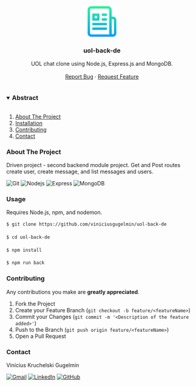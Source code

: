 <div align="center">
  <a href="https://github.com/viniciusgugelmin/uol-back-de">
    <img src="info/readme.png" alt="readme-logo" width="80" height="80">
  </a>

<h3 align="center">uol-back-de</h3>

  <p align="center">
    UOL chat clone using Node.js, Express.js and MongoDB.
    <br />
    <br />
    <a href="https://github.com/viniciusgugelmin/uol-back-de/issues">Report Bug</a>
    ·
    <a href="https://github.com/viniciusgugelmin/uol-back-de/issues">Request Feature</a>
  </p>
</div>

<details open="open">
  <summary><h3 style="display: inline-block">Abstract</h3></summary>
  <ol>
    <li>
      <a href="#about-the-project">About The Project</a>
    </li>
    <li>
      <a href="#usage">Installation</a>
    </li>
    <li>
        <a href="#contributing">Contributing</a>
    </li>
    <li>
        <a href="#contact">Contact</a>
    </li>
  </ol>
</details>

### About The Project

Driven project - second backend module project. Get and Post routes create user, create message, and list messages and
users.

![Git](https://img.shields.io/badge/git-%23F05033.svg?style=for-the-badge&logo=git&logoColor=white)
![Nodejs](https://img.shields.io/badge/Node.js-43853D?style=for-the-badge&logo=node.js&logoColor=white)
![Express](https://img.shields.io/badge/Express-%23F05033.svg?style=for-the-badge&logo=express&logoColor=white)
![MongoDB](https://img.shields.io/badge/MongoDB-4EA94B?style=for-the-badge&logo=mongodb&logoColor=white)

### Usage

Requires Node.js, npm, and nodemon.

```bash
$ git clone https://github.com/viniciusgugelmin/uol-back-de

$ cd uol-back-de

$ npm install

$ npm run back
```

### Contributing

Any contributions you make are **greatly appreciated**.

1. Fork the Project
2. Create your Feature Branch (`git checkout -b feature/<featureName>`)
3. Commit your Changes (`git commit -m '<Description of the feature added>'`)
4. Push to the Branch (`git push origin feature/<featureName>`)
5. Open a Pull Request

### Contact

Vinícius Kruchelski Gugelmin

[![Gmail][gmail-shield]][gmail-url]
[![LinkedIn][linkedin-shield]][linkedin-url]
[![GitHub][github-shield]][github-url]

[gmail-shield]: https://img.shields.io/badge/Gmail-D14836?style=for-the-badge&logo=gmail&logoColor=white

[gmail-url]: mailto:vinigugelmin@gmail.com?Subject=Github%20contact

[linkedin-shield]: https://img.shields.io/badge/LinkedIn-0077B5?style=for-the-badge&logo=linkedin&logoColor=white

[linkedin-url]: https://www.linkedin.com/in/viniciusgugelmin/

[github-shield]: https://img.shields.io/badge/GitHub-100000?style=for-the-badge&logo=github&logoColor=white

[github-url]: https://github.com/viniciusgugelmin/uol-back-de